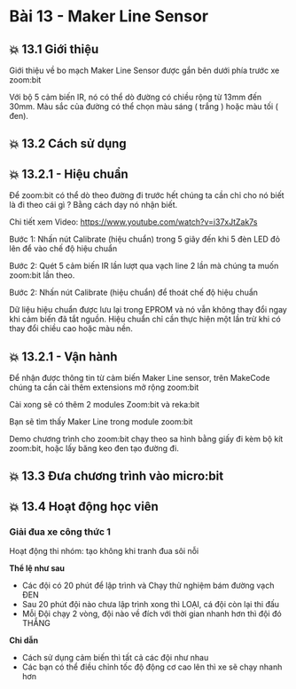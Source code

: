 # Bài 13 - Maker Line Sensor

## 💥 13.1 Giới thiệu

Giới thiệu về bo mạch Maker Line Sensor được gắn bên dưới phía trước xe zoom:bit

 Với bộ 5 cảm biến IR, nó có thể dò đường có chiều rộng từ 13mm đến 30mm. Màu sắc của đường có thể chọn màu sáng ( trắng ) hoặc màu tối ( đen).

## 💥 13.2 Cách sử dụng

## 💥 13.2.1 - Hiệu chuẩn

Để zoom:bit có thể dò theo đường đi trước hết chúng ta cần chỉ cho nó biết là đi theo cái gì ? Bằng cách dạy nó nhận biết.

Chi tiết xem Video: <https://www.youtube.com/watch?v=i37xJtZak7s>

Bước 1: Nhấn nút Calibrate (hiệu chuẩn) trong 5 giây đến khi 5 đèn LED đỏ lên để vào chế độ hiệu chuẩn

Bước 2:  Quét 5 cảm biến IR lần lượt qua vạch line 2 lần mà chúng ta muốn zoom:bit lần theo.

Bước 2: Nhấn nút Calibrate (hiệu chuẩn) để thoát chế độ hiệu chuẩn


Dữ liệu hiệu chuẩn được lưu lại trong EPROM và nó vẫn không thay đổi ngay khi cảm biến đã tắt nguồn. Hiệu chuẩn chỉ cần thực hiện một lần trừ khi có thay đổi chiều cao hoặc màu nền.

## 💥 13.2.1 - Vận hành

Để nhận được thông tin từ cảm biến Maker Line sensor, trên MakeCode chúng ta cần cài thêm extensions mở rộng zoom:bit

Cài xong sẽ có thêm 2 modules Zoom:bit và reka:bit

Bạn sẽ tìm thấy Maker Line trong module zoom:bit


Demo chương trình cho zoom:bit chạy theo sa hình bằng giấy đi kèm bộ kít zoom:bit, hoặc lấy băng keo đen tạo đường đi.


## 💥 13.3 Đưa chương trình vào micro:bit


## 💥 13.4 Hoạt động học viên

### Giải đua xe công thức 1

Hoạt động thi nhóm: tạo không khi tranh đua sôi nỗi

**Thể lệ như sau**

* Các đội có 20 phút để lập trình và Chạy thử nghiệm bám đường vạch ĐEN
* Sau 20 phút đội nào chưa lập trình xong thì LOẠI, cá đội còn lại thi đấu
* Mỗi Đội chạy 2 vòng, đội nào về đích với thời gian nhanh hơn thì đội đó THẮNG

**Chỉ dẫn**

* Cách sử dụng cảm biến thì tất cả các đội như nhau
* Các bạn có thể điều chỉnh tốc độ động cơ cao lên thì xe sẽ chạy nhanh hơn